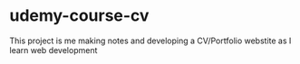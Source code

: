 # udemy-course-cv

This project is me making notes and developing a CV/Portfolio webstite as I learn web development
